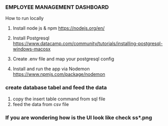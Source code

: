 ### EMPLOYEE MANAGEMENT DASHBOARD

How to run locally

1. Install node js & npm
https://nodejs.org/en/

2. Install Postgresql
https://www.datacamp.com/community/tutorials/installing-postgresql-windows-macosx

3. Create .env file and map your postgresql config

3. Install and run the app via Nodemon https://www.npmjs.com/package/nodemon

### create database tabel and feed the data
1. copy the insert table command from sql file
2. feed the data from csv file

### If you are wondering how is the UI look like check ss*.png
